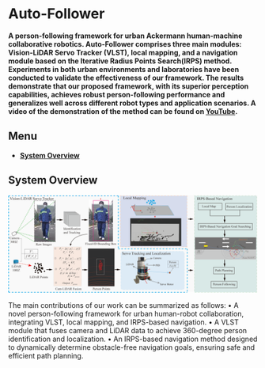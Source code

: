 # Auto-Follower
**A person-following framework for urban Ackermann human-machine collaborative robotics. Auto-Follower comprises three main modules: Vision-LiDAR Servo Tracker (VLST), local mapping, and a navigation module based on the Iterative Radius Points Search(IRPS) method. Experiments in both urban environments and laboratories have been conducted to validate the effectiveness of our framework. The results demonstrate that our proposed framework, with its superior perception capabilities, achieves robust person-following performance and generalizes well across different robot types and application scenarios. A video of the demonstration of the method can be found on [YouTube](https://www.youtube.com/watch?v=xQaiPCszXCA).**

## Menu
- [**System Overview**](#system-overview)

## System Overview
<p align='center'>
    <img src="./visual_follow_move/config/doc/system_overview.png" alt="drawing" width="800"/>
</p>

The main contributions of our work can be summarized as follows: 
•	A novel person-following framework for urban human-robot collaboration, integrating VLST, local mapping, and IRPS-based navigation. 
•	A VLST module that fuses camera and LiDAR data to achieve 360-degree person identification and localization. 
•	An IRPS-based navigation method designed to dynamically determine obstacle-free navigation goals, ensuring safe and efficient path planning. 

